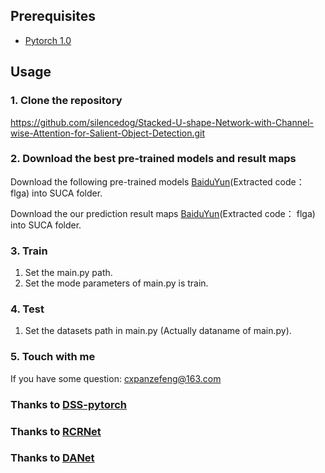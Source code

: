 
## Prerequisites
* [Pytorch 1.0](https://pytorch.org/)
## Usage
### 1. Clone the repository
https://github.com/silencedog/Stacked-U-shape-Network-with-Channel-wise-Attention-for-Salient-Object-Detection.git
### 2. Download the best pre-trained models and result maps
Download the following pre-trained models [BaiduYun](https://pan.baidu.com/s/1zcDXrL3kZxEUstY-hQ0dmw)(Extracted code： flga) into SUCA folder.

Download the our prediction result maps [BaiduYun](https://pan.baidu.com/s/1zcDXrL3kZxEUstY-hQ0dmw)(Extracted code： flga) into SUCA folder.
### 3. Train
1. Set the main.py path.
2. Set the mode parameters of main.py is train.
### 4. Test
1. Set the datasets path in main.py (Actually dataname of main.py).
### 5. Touch with me
If you have some question: cxpanzefeng@163.com


### Thanks to [DSS-pytorch](https://github.com/AceCoooool/DSS-pytorch)
### Thanks to [RCRNet](https://github.com/Kinpzz/RCRNet-Pytorch)
### Thanks to [DANet](https://github.com/junfu1115/DANet)
